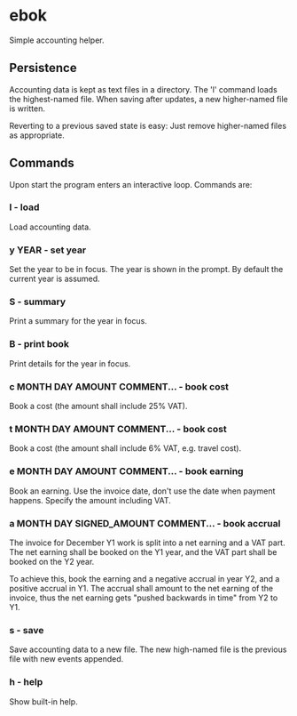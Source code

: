# ebok
Simple accounting helper.

## Persistence

Accounting data is kept as text files in a directory. The 'l' command
loads the highest-named file. When saving after updates, a new
higher-named file is written.

Reverting to a previous saved state is easy: Just remove higher-named
files as appropriate.

## Commands

Upon start the program enters an interactive loop. Commands are:

### l - load

Load accounting data.

### y YEAR       - set year

Set the year to be in focus. The year is shown in the prompt.
By default the current year is assumed.

### S            - summary

Print a summary for the year in focus.

### B            - print book

Print details for the year in focus.

### c MONTH DAY AMOUNT COMMENT... - book cost

Book a cost (the amount shall include 25% VAT).

### t MONTH DAY AMOUNT COMMENT... - book cost

Book a cost (the amount shall include 6% VAT, e.g. travel cost).

### e MONTH DAY AMOUNT COMMENT... - book earning

Book an earning. Use the invoice date, don't use the date when
payment happens. Specify the amount including VAT.

### a MONTH DAY SIGNED_AMOUNT COMMENT... - book accrual

The invoice for December Y1 work is split into a net earning and a
VAT part. The net earning shall be booked on the Y1 year,
and the VAT part shall be booked on the Y2 year.

To achieve this, book the earning and a negative accrual in year Y2,
and a positive accrual in Y1. The accrual shall amount to the net
earning of the invoice, thus the net earning gets "pushed backwards
in time" from Y2 to Y1.

### s - save

Save accounting data to a new file. The new high-named file is the
previous file with new events appended.

### h - help

Show built-in help.
